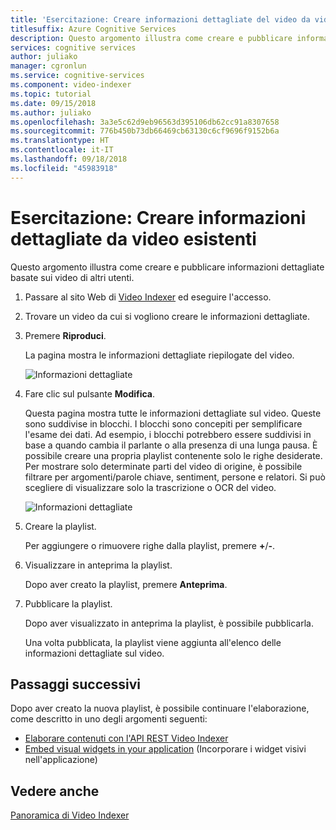 ```yaml
---
title: 'Esercitazione: Creare informazioni dettagliate del video da video esistenti'
titlesuffix: Azure Cognitive Services
description: Questo argomento illustra come creare e pubblicare informazioni dettagliate basate su file video esistenti.
services: cognitive services
author: juliako
manager: cgronlun
ms.service: cognitive-services
ms.component: video-indexer
ms.topic: tutorial
ms.date: 09/15/2018
ms.author: juliako
ms.openlocfilehash: 3a3e5c62d9eb96563d395106db62cc91a8307658
ms.sourcegitcommit: 776b450b73db66469cb63130c6cf9696f9152b6a
ms.translationtype: HT
ms.contentlocale: it-IT
ms.lasthandoff: 09/18/2018
ms.locfileid: "45983918"
---
```

# <a name="tutorial-create-highlights-from-existing-videos"></a>Esercitazione: Creare informazioni dettagliate da video esistenti

Questo argomento illustra come creare e pubblicare informazioni dettagliate basate sui video di altri utenti.

1. Passare al sito Web di [Video Indexer](https://www.videoindexer.ai/) ed eseguire l'accesso.
2. Trovare un video da cui si vogliono creare le informazioni dettagliate.
3. Premere **Riproduci**.

    La pagina mostra le informazioni dettagliate riepilogate del video. 

    ![Informazioni dettagliate](./media/video-indexer-create-new/video-indexer-summarized-insights.png)

3. Fare clic sul pulsante **Modifica**.

    Questa pagina mostra tutte le informazioni dettagliate sul video. Queste sono suddivise in blocchi. I blocchi sono concepiti per semplificare l'esame dei dati. Ad esempio, i blocchi potrebbero essere suddivisi in base a quando cambia il parlante o alla presenza di una lunga pausa. È possibile creare una propria playlist contenente solo le righe desiderate. Per mostrare solo determinate parti del video di origine, è possibile filtrare per argomenti/parole chiave, sentiment, persone e relatori. Si può scegliere di visualizzare solo la trascrizione o OCR del video.    

    ![Informazioni dettagliate](./media/video-indexer-create-new/video-indexer-create-new-playlist.png)

4. Creare la playlist.

    Per aggiungere o rimuovere righe dalla playlist, premere **+**/**-**.

5. Visualizzare in anteprima la playlist.

    Dopo aver creato la playlist, premere **Anteprima**.
6. Pubblicare la playlist.

    Dopo aver visualizzato in anteprima la playlist, è possibile pubblicarla.

    Una volta pubblicata, la playlist viene aggiunta all'elenco delle informazioni dettagliate sul video.


## <a name="next-steps"></a>Passaggi successivi 

Dopo aver creato la nuova playlist, è possibile continuare l'elaborazione, come descritto in uno degli argomenti seguenti: 

- [Elaborare contenuti con l'API REST Video Indexer](video-indexer-use-apis.md)
- [Embed visual widgets in your application](video-indexer-embed-widgets.md) (Incorporare i widget visivi nell'applicazione)

## <a name="see-also"></a>Vedere anche 

[Panoramica di Video Indexer](video-indexer-overview.md) 
